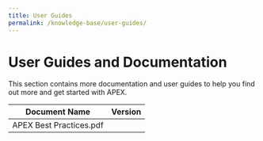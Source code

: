```yaml
---
title: User Guides
permalink: /knowledge-base/user-guides/
---
```


# User Guides and Documentation

This section contains more documentation and user guides to help you find out more and get started with APEX.

| Document Name | Version |
| ------------- | ------- |
| APEX Best Practices.pdf |  |
